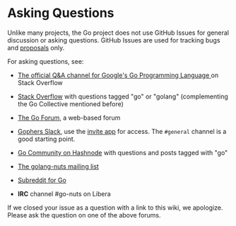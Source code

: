# Asking Questions

Unlike many projects, the Go project does not use GitHub Issues for general discussion or asking questions. GitHub Issues are used for tracking bugs and [proposals](https://golang.org/s/proposal-process) only.

For asking questions, see:

* [The official Q&A channel for Google's Go Programming Language
](https://stackoverflow.com/collectives/go) on Stack Overflow

* [Stack Overflow](https://stackoverflow.com/questions/tagged/go) with questions tagged "go" or "golang" (complementing the Go Collective mentioned before)

* [The Go Forum](https://forum.golangbridge.org/), a web-based forum

* [Gophers Slack](https://gophers.slack.com), use the [invite app](https://invite.slack.golangbridge.org/) for access. The `#general` channel is a good starting point.

* [Go Community on Hashnode](https://hashnode.com/n/go) with questions and posts tagged with "go"

* [The golang-nuts mailing list](https://groups.google.com/d/forum/golang-nuts)

* [Subreddit for Go](https://www.reddit.com/r/golang/)

* **IRC** channel #go-nuts on Libera

If we closed your issue as a question with a link to this wiki, we apologize. Please ask the question on one of the above forums.